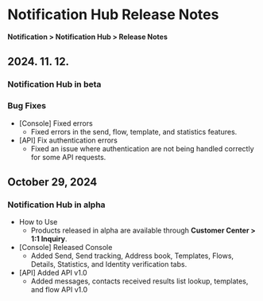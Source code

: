 <style>
.page__rnb .lst_rnb_item .rnb_item:first-of-type a {
    display: inline !important;
}
</style>
<h1>Notification Hub Release Notes</h1>

**Notification > Notification Hub > Release Notes**

## 2024. 11. 12.

### Notification Hub in beta

### Bug Fixes
* [Console] Fixed errors
    * Fixed errors in the send, flow, template, and statistics features.
* [API] Fix authentication errors
    * Fixed an issue where authentication are not being handled correctly for some API requests.


## October 29, 2024

### Notification Hub in alpha
* How to Use
    * Products released in alpha are available through **Customer Center > 1:1 Inquiry**.
* [Console] Released Console 
    * Added Send, Send tracking, Address book, Templates, Flows, Details, Statistics, and Identity verification tabs.
* [API] Added API v1.0
    * Added messages, contacts received results list lookup, templates, and flow API v1.0